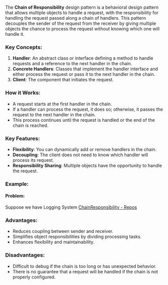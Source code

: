 The **Chain of Responsibility** design pattern is a behavioral design pattern that allows multiple objects to handle a request, with the responsibility for handling the request passed along a chain of handlers. This pattern decouples the sender of the request from the receiver by giving multiple objects the chance to process the request without knowing which one will handle it.

### Key Concepts:

1. **Handler**: An abstract class or interface defining a method to handle requests and a reference to the next handler in the chain.
2. **Concrete Handlers**: Classes that implement the handler interface and either process the request or pass it to the next handler in the chain.
3. **Client**: The component that initiates the request.

### How it Works:

- A request starts at the first handler in the chain.
- If a handler can process the request, it does so; otherwise, it passes the request to the next handler in the chain.
- This process continues until the request is handled or the end of the chain is reached.

### Key Features:

- **Flexibility**: You can dynamically add or remove handlers in the chain.
- **Decoupling**: The client does not need to know which handler will process its request.
- **Responsibility Sharing**: Multiple objects have the opportunity to handle the request.

### Example:

#### Problem:

Suppose we have Logging System
[ChainResponsibility - Repos](https://dev.azure.com/ikanhaiyabhayana/Dev/_git/LLD?path=/ChainResponsibility)
### Advantages:

- Reduces coupling between sender and receiver.
- Simplifies object responsibilities by dividing processing tasks.
- Enhances flexibility and maintainability.

### Disadvantages:

- Difficult to debug if the chain is too long or has unexpected behavior.
- There is no guarantee that a request will be handled if the chain is not properly configured.